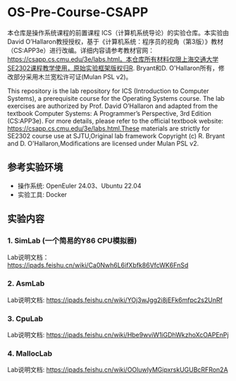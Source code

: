 # OS-Pre-Course-CSAPP

本仓库是操作系统课程的前置课程 ICS（计算机系统导论）的实验仓库。本实验由David O’Hallaron教授授权，基于《计算机系统：程序员的视角（第3版）》教材（CS:APP3e）进行改编。详细内容请参考教材官网：https://csapp.cs.cmu.edu/3e/labs.html。本仓库所有材料仅限上海交通大学SE2302课程教学使用，原始实验框架版权归R. Bryant和D. O'Hallaron所有，修改部分采用木兰宽松许可证(Mulan PSL v2)。

This repository is the lab repository for ICS (Introduction to Computer Systems), a prerequisite course for the Operating Systems course. The lab exercises are authorized by Prof. David O’Hallaron and adapted from the textbook Computer Systems: A Programmer’s Perspective, 3rd Edition (CS:APP3e). For more details, please refer to the official textbook website: https://csapp.cs.cmu.edu/3e/labs.html.These materials are strictly for SE2302 course use at SJTU,Original lab framework Copyright (c) R. Bryant and D. O'Hallaron,Modifications are licensed under Mulan PSL v2.

## 参考实验环境

- 操作系统: OpenEuler 24.03、Ubuntu 22.04
- 实验工具: Docker

## 实验内容

### 1. SimLab (一个简易的Y86 CPU模拟器)
Lab说明文档：https://ipads.feishu.cn/wiki/Ca0Nwh6L6ifXbfk86VfcWK6FnSd

### 2. AsmLab
Lab说明文档: https://ipads.feishu.cn/wiki/YOj3wJgg2i8jEFk6mfpc2s2UnRf

### 3. CpuLab
Lab说明文档: https://ipads.feishu.cn/wiki/Hbe9wviW1iGDhWkzhoXcOAPEnPj

### 4. MallocLab
Lab说明文档: https://ipads.feishu.cn/wiki/OOluwIyMGipxrskUGUBcRFRon2A
